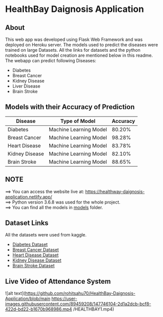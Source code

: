 # HealthBay Daignosis Application

## About

This web app was developed using Flask Web Framework and was deployed on Heroku server. The models used to predict the diseases were trained on large Datasets. All the links for datasets and the python notebooks used for model creation are mentioned below in this readme. The webapp can predict following Diseases:

- Diabetes
- Breast Cancer
- Kidney Disease
- Liver Disease
- Brain Stroke

## Models with their Accuracy of Prediction

| Disease        | Type of Model            | Accuracy |
| -------------- | ------------------------ | -------- |
| Diabetes       | Machine Learning Model   | 80.20%   |
| Breast Cancer  | Machine Learning Model   | 98.28%   |
| Heart Disease  | Machine Learning Model   | 83.78%   |
| Kidney Disease | Machine Learning Model   | 82.10%   |
| Brain Stroke   | Machine Learning Model   | 88.65%   |

## NOTE

==> You can access the website live at: https://healthway-daignosis-application.netlify.app/ <br>
==> Python version 3.6.8 was used for the whole project.<br>
==> You can find all the models in [models](https://github.com/rohitsahu70/HEALTHWAY-WEBSITE-NETLIFY-) folder.

## Dataset Links

All the datasets were used from kaggle.

- [Diabetes Dataset](https://www.kaggle.com/uciml/pima-indians-diabetes-database)
- [Breast Cancer Dataset](https://www.kaggle.com/uciml/breast-cancer-wisconsin-data)
- [Heart Disease Dataset](https://www.kaggle.com/ronitf/heart-disease-uci)
- [Kidney Disease Dataset](https://www.kaggle.com/mansoordaku/ckdisease)
- [Brain Stroke Dataset](https://www.kaggle.com/fedesoriano/stroke-prediction-dataset)

## Live Video of Attendance System
![alt text](https://github.com/rohitsahu70/HealthBay-Daignosis-Application/blob/main
https://user-images.githubusercontent.com/89459208/147746104-2d1a2dcb-bcf8-422d-bd22-b1670b968986.mp4
/HEALTHBAY1.mp4)
